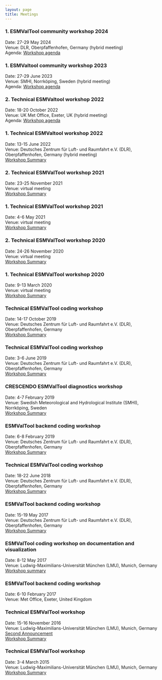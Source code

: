 ```yaml
---
layout: page
title: Meetings
---
```


### 1. ESMValTool community workshop 2024

Date: 27-29 May 2024 \
Venue: DLR, Oberpfaffenhofen, Germany (hybrid meeting) \
Agenda: [Workshop agenda](/assets/pdf/Agenda_ESMValTool_WS_2024-05.pdf)

### 1. ESMValtool community workshop 2023

Date: 27-29 June 2023 \
Venue: SMHI, Norrköping, Sweden (hybrid meeting) \
Agenda: [Workshop agenda](/assets/pdf/ESMValTool_workshop_agenda_June_2023.pdf)

### 2. Technical ESMValtool workshop 2022

Date: 18-20 October 2022 \
Venue: UK Met Office, Exeter, UK (hybrid meeting) \
Agenda: [Workshop agenda](/assets/pdf/ESMValTool_workshop_agenda_Oct_2022.pdf)

### 1. Technical ESMValtool workshop 2022

Date: 13-15 June 2022 \
Venue: Deutsches Zentrum für Luft- und Raumfahrt e.V. (DLR), Oberpfaffenhofen, Germany (hybrid meeting) \
[Workshop Summary](/assets/pdf/Summary_ESMValTool_Workshop_Jun_2022.pdf)

### 2. Technical ESMValTool workshop 2021

Date: 23-25 November 2021 \
Venue: virtual meeting \
[Workshop Summary](/assets/pdf/Summary_ESMValTool_Workshop_Nov_2021.pdf)

### 1. Technical ESMValTool workshop 2021

Date: 4-6 May 2021 \
Venue: virtual meeting \
[Workshop Summary](/assets/pdf/Summary_ESMValTool_Workshop_May_2021.pdf)

### 2. Technical ESMValTool workshop 2020

Date: 24-26 November 2020 \
Venue: virtual meeting \
[Workshop Summary](/assets/pdf/Summary_ESMValTool_Workshop_Nov_2020.pdf)

### 1. Technical ESMValTool workshop 2020
Date: 9-13 March 2020 \
Venue: virtual meeting \
[Workshop Summary](/assets/pdf/Summary_ESMValTool_Workshop_Mar_2020.pdf)

### Technical ESMValTool coding workshop

Date: 14-17 October 2019 \
Venue: Deutsches Zentrum für Luft- und Raumfahrt e.V. (DLR), Oberpfaffenhofen, Germany \
[Workshop Summary](/assets/pdf/Summary_ESMValTool_Workshop_Oct_2019.pdf)

### Technical ESMValTool coding workshop

Date: 3-6 June 2019 \
Venue: Deutsches Zentrum für Luft- und Raumfahrt e.V. (DLR), Oberpfaffenhofen, Germany \
[Workshop Summary](/assets/pdf/4thTechnicalESMValToolWorkshop_190603.pdf)

### CRESCENDO ESMValTool diagnostics workshop

Date: 4-7 February 2019 \
Venue: Swedish Meteorological and Hydrological Institute (SMHI), Norrköping, Sweden \
[Workshop Summary](/assets/pdf/ESMValTool_Workshop_Summary_201902.pdf)

### ESMValTool backend coding workshop

Date: 6-8 February 2019 \
Venue: Deutsches Zentrum für Luft- und Raumfahrt e.V. (DLR), Oberpfaffenhofen, Germany \
[Workshop Summary](/assets/pdf/ESMValTool_Workshop_Summary_201902.pdf)

### Technical ESMValTool coding workshop

Date: 18-22 June 2018 \
Venue: Deutsches Zentrum für Luft- und Raumfahrt e.V. (DLR), Oberpfaffenhofen, Germany \
[Workshop Summary](/assets/pdf/ESMValTool-v2_Workshop2018.pdf)

### ESMValTool backend coding workshop

Date: 15-19 May 2017 \
Venue: Deutsches Zentrum für Luft- und Raumfahrt e.V. (DLR), Oberpfaffenhofen, Germany \
[Workshop Summary](/assets/pdf/ESMValTool_2ndCodingWorkshopBackend_Summary_1705_Sent.pdf)

### ESMValTool coding workshop on documentation and visualization

Date: 8-12 May 2017 \
Venue: Ludwig-Maximilians-Universität München (LMU), Munich, Germany \
[Workshop summary](/assets/pdf/ESMValTool_1stCodingWorkshopDocuVisualization_Summary_1705_Sent.pdf)

### ESMValTool backend coding workshop

Date: 6-10 February 2017 \
Venue: Met Office, Exeter, United Kingdom

### Technical ESMValTool workshop

Date: 15-16 November 2016 \
Venue: Ludwig-Maximilians-Universität München (LMU), Munich, Germany \
[Second Announcement](201611_TechnicalWorkshopESMValTool_SecondAnnouncement.pdf) \
[Workshop Summary](/assets/pdf/201611_TechnicalWorkshopESMValTool_WorkshopSummary.pdf)

### Technical ESMValTool workshop

Date: 3-4 March 2015 \
Venue: Ludwig-Maximilians-Universität München (LMU), Munich, Germany \
[Workshop Summary](/assets/pdf/201503_TechnicalWorkshopESMValTool_WorkshopSummary.pdf)
